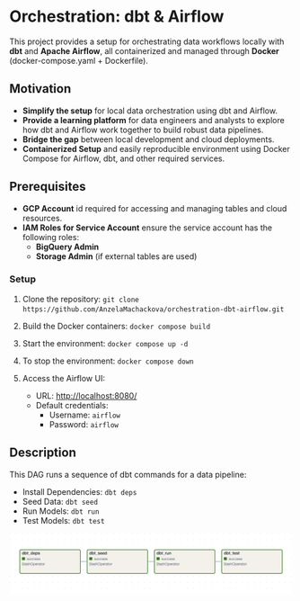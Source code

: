 # Orchestration: dbt & Airflow

This project provides a setup for orchestrating data workflows locally with **dbt** and **Apache Airflow**, all containerized and managed through **Docker** (docker-compose.yaml + Dockerfile).

## Motivation
- **Simplify the setup** for local data orchestration using dbt and Airflow.
- **Provide a learning platform** for data engineers and analysts to explore how dbt and Airflow work together to build robust data pipelines.
- **Bridge the gap** between local development and cloud deployments.
- **Containerized Setup** and easily reproducible environment using Docker Compose for Airflow, dbt, and other required services.

## Prerequisites
- **GCP Account** id required for accessing and managing tables and cloud resources.
- **IAM Roles for Service Account** ensure the service account has the following roles:
  - **BigQuery Admin**
  - **Storage Admin** (if external tables are used)

### Setup
1. Clone the repository: `git clone https://github.com/AnzelaMachackova/orchestration-dbt-airflow.git`

2. Build the Docker containers: `docker compose build`

3. Start the environment: `docker compose up -d`

4. To stop the environment: `docker compose down`

5. Access the Airflow UI:
   - URL: [http://localhost:8080/](http://localhost:8080/)
   - Default credentials:
     - Username: `airflow`
     - Password: `airflow`

## Description

This DAG runs a sequence of dbt commands for a data pipeline:
- Install Dependencies: `dbt deps`
- Seed Data: `dbt seed`
- Run Models: `dbt run`
- Test Models: `dbt test`

![Airflow DAG](airflow-dag-dbt.png)